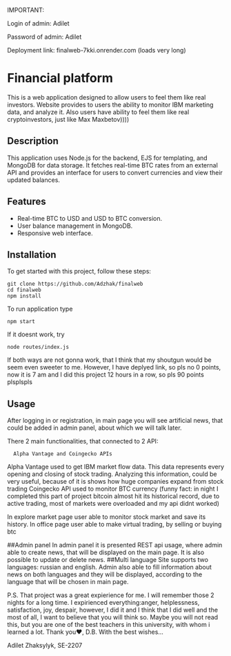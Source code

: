 IMPORTANT:

Login of admin: Adilet

Password of admin: Adilet

Deployment link: finalweb-7kki.onrender.com (loads very long)


# Financial platform

This is a web application designed to allow users to feel them like real investors. Website provides to users the ability to monitor IBM marketing data, and analyze it. Also users have ability to feel them like real cryptoinvestors, just like Max Maxbetov))))

## Description

This application uses Node.js for the backend, EJS for templating, and MongoDB for data storage. It fetches real-time BTC rates from an external API and provides an interface for users to convert currencies and view their updated balances.

## Features

- Real-time BTC to USD and USD to BTC conversion.
- User balance management in MongoDB.
- Responsive web interface.

## Installation

To get started with this project, follow these steps:

   ```
   git clone https://github.com/Adzhak/finalweb
   cd finalweb
   npm install
   ```
To run application type 
  ```
  npm start
  ```
If it doesnt work, try
  ```
  node routes/index.js
  ```
If both ways are not gonna work, that I think that my shoutgun would be seem even sweeter to me. However, I have deplyed link, so pls no 0 points, now it is 7 am and I did this project 12 hours in a row, so pls 90 points plsplspls
## Usage
After logging in or registration, in main page you will see artificial news, that could be added in admin panel, about which we will talk later.

There 2 main functionalities, that connected to 2   API:
```
  Alpha Vantage and Coingecko APIs
```
Alpha Vantage used to get IBM market flow data. This data represents every opening and closing of stock trading. Analyzing this information, could be very useful, because of it is shows how huge companies expand from stock trading
Coingecko API used to monitor BTC currency (funny fact: in night I completed this part of project bitcoin almost hit its historical record, due to active trading, most of markets were overloaded and my api didnt worked)

In explore market page user able to monitor stock market and save its history.
In office page user able to make virtual trading, by selling or buying btc

##Admin panel
  In admin panel it is presented REST api usage, where admin able to create news, that will be displayed on the main page. It is also possible to update or delete news.
##Multi language
  Site supports two languages: russian and english. Admin also able to fill information about news on both languages and they will be displayed, according to the language that will be chosen in main page.
  
P.S. That project was a great expierience for me. I will remember those 2 nights for a long time. I expirienced everything:anger, helplessness, satisfaction, joy, despair, however, I did it and I think that I did well and the most of all, I want to believe that you will think so. Maybe you will not read this, but you are one of the best teachers in this university, with whom i learned a lot. Thank you❤️, D.B. With the best wishes...

Adilet Zhaksylyk, SE-2207
